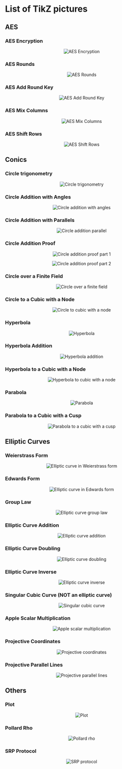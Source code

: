 # List of TikZ pictures


## AES

### AES Encryption

<div align="center">

![AES Encryption](./img/aes_encryption.svg)
</div>

### AES Rounds

<div align="center">

![AES Rounds](./img/aes_rounds.svg)
</div>

### AES Add Round Key

<div align="center">

![AES Add Round Key](./img/aes_addroundkey.svg)
</div>


### AES Mix Columns

<div align="center">

![AES Mix Columns](./img/aes_mixcolumns.svg)
</div>

### AES Shift Rows

<div align="center">

![AES Shift Rows](./img/aes_shiftrows.svg)
</div>


## Conics

### Circle trigonometry

<div align="center">

![Circle trigonometry](./img/circle_angle.svg)
</div>

### Circle Addition with Angles

<div align="center">

![Circle addition with angles](./img/circle_addition_angle.svg)
</div>

### Circle Addition with Parallels

<div align="center">

![Circle addition parallel](./img/circle_addition_parallel.svg)
</div>

### Circle Addition Proof

<div align="center">

![Circle addition proof part 1](./img/circle_addition_parallel_proof1.svg)
</div>

<div align="center">

![Circle addition proof part 2](./img/circle_addition_parallel_proof2.svg)
</div>


### Circle over a Finite Field

<div align="center">

![Circle over a finite field](./img/circle_finite_field.svg)
</div>


### Circle to a Cubic with a Node

<div align="center">

![Circle to cubic with a node](./img/circle_to_cubic_node.svg)
</div>


### Hyperbola

<div align="center">

![Hyperbola](./img/hyperbola.svg)
</div>

### Hyperbola Addition

<div align="center">

![Hyperbola addition](./img/hyperbola_addition.svg)
</div>

### Hyperbola to a Cubic with a Node

<div align="center">

![Hyperbola to cubic with a node](./img/hyperbola_to_cubic_node.svg)
</div>

### Parabola

<div align="center">

![Parabola](./img/parabola_addition.svg)
</div>

### Parabola to a Cubic with a Cusp

<div align="center">

![Parabola to a cubic with a cusp](./img/parabola_to_cubic_cusp.svg)
</div>


## Elliptic Curves

### Weierstrass Form

<div align="center">

![Elliptic curve in Weierstrass form](./img/elliptic_curve.svg)
</div>

### Edwards Form

<div align="center">

![Elliptic curve in Edwards form](./img/elliptic_curve_edwards.svg)
</div>

### Group Law

<div align="center">

![Elliptic curve group law](./img/grouplaw.svg)
</div>

### Elliptic Curve Addition

<div align="center">

![Elliptic curve addition](./img/elliptic_curve_addition.svg)
</div>


### Elliptic Curve Doubling

<div align="center">

![Elliptic curve doubling](./img/elliptic_curve_doubling.svg)
</div>

### Elliptic Curve Inverse

<div align="center">

![Elliptic curve inverse](./img/elliptic_curve_add_inverse.svg)
</div>

### Singular Cubic Curve (NOT an elliptic curve)

<div align="center">

![Singular cubic curve](./img/singular.svg)
</div>

### Apple Scalar Multiplication

<div align="center">

![Apple scalar multiplication](./img/apple_scalar_multiplication.svg)
</div>

### Projective Coordinates

<div align="center">

![Projective coordinates](./img/projective_coordinates.svg)
</div>

### Projective Parallel Lines

<div align="center">

![Projective parallel lines](./img/projective_parallel.svg)
</div>


## Others

### Plot

<div align="center">

![Plot](./img/plot.svg)
</div>


### Pollard Rho

<div align="center">

![Pollard rho](./img/rho2.svg)
</div>


### SRP Protocol

<div align="center">

![SRP protocol](./img/srp_protocol.svg)
</div>